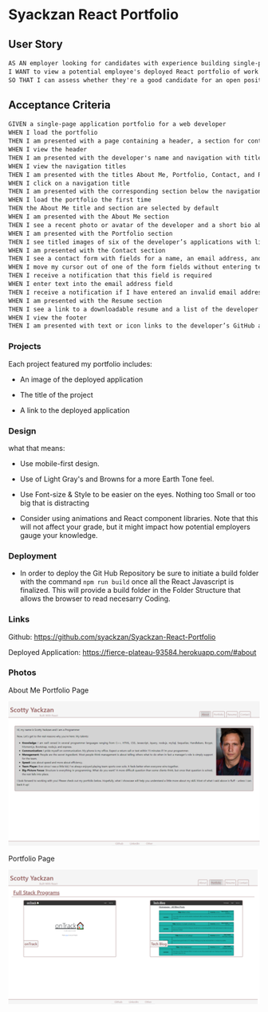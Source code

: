 # Syackzan React Portfolio

## User Story

```md
AS AN employer looking for candidates with experience building single-page applications
I WANT to view a potential employee's deployed React portfolio of work samples
SO THAT I can assess whether they're a good candidate for an open position
```

## Acceptance Criteria

```md
GIVEN a single-page application portfolio for a web developer
WHEN I load the portfolio
THEN I am presented with a page containing a header, a section for content, and a footer
WHEN I view the header
THEN I am presented with the developer's name and navigation with titles corresponding to different sections of the portfolio
WHEN I view the navigation titles
THEN I am presented with the titles About Me, Portfolio, Contact, and Resume, and the title corresponding to the current section is highlighted
WHEN I click on a navigation title
THEN I am presented with the corresponding section below the navigation without the page reloading and that title is highlighted
WHEN I load the portfolio the first time
THEN the About Me title and section are selected by default
WHEN I am presented with the About Me section
THEN I see a recent photo or avatar of the developer and a short bio about them
WHEN I am presented with the Portfolio section
THEN I see titled images of six of the developer’s applications with links to both the deployed applications and the corresponding GitHub repositories
WHEN I am presented with the Contact section
THEN I see a contact form with fields for a name, an email address, and a message
WHEN I move my cursor out of one of the form fields without entering text
THEN I receive a notification that this field is required
WHEN I enter text into the email address field
THEN I receive a notification if I have entered an invalid email address
WHEN I am presented with the Resume section
THEN I see a link to a downloadable resume and a list of the developer’s proficiencies
WHEN I view the footer
THEN I am presented with text or icon links to the developer’s GitHub and LinkedIn profiles, and their profile on a third platform (Stack Overflow, Twitter)
```

### Projects

Each project featured my portfolio includes:

* An image of the deployed application

* The title of the project

* A link to the deployed application

### Design

 what that means:

* Use mobile-first design.

* Use of Light Gray's and Browns for a more Earth Tone feel.

* Use Font-size & Style to be easier on the eyes. Nothing too Small or too big that is distracting

* Consider using animations and React component libraries. Note that this will not affect your grade, but it might impact how potential employers gauge your knowledge.

### Deployment

* In order to deploy the Git Hub Repository be sure to initiate a build folder with the command `npm run build` once all the React Javascript is finalized. This will provide a build folder in the Folder Structure that allows the browser to read necesarry Coding.


### Links

Github: https://github.com/syackzan/Syackzan-React-Portfolio

Deployed Application: https://fierce-plateau-93584.herokuapp.com/#about

### Photos

About Me Portfolio Page

<img src="./assets/about.png" alt="About Page">

Portfolio Page

<img src="./assets/portfolio.png" alt="Portfolio Page">

